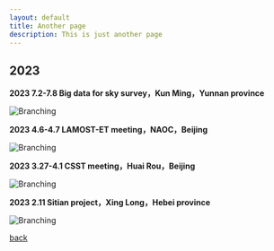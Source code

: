 ```yaml
---
layout: default
title: Another page
description: This is just another page
---
```


## 2023
**2023 7.2-7.8 Big data for sky survey，Kun Ming，Yunnan province**

![Branching](/picture/yunnan.jpg)

**2023 4.6-4.7 LAMOST-ET meeting，NAOC，Beijing**

![Branching](/picture/lamoet.jpg)

**2023 3.27-4.1 CSST meeting，Huai Rou，Beijing**

![Branching](/picture/CSSTsmall.jpg)


**2023 2.11 Sitian project，Xing Long，Hebei province**

![Branching](/picture/sitian.jpg)


[back](./)
